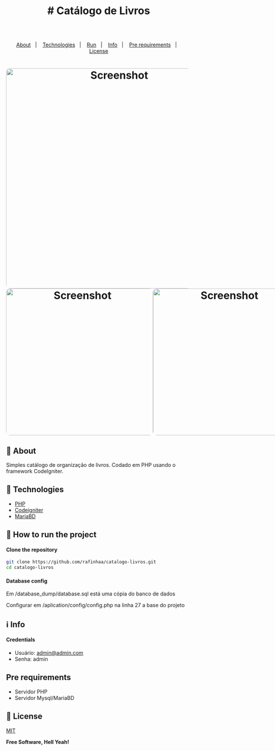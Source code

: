 <h4 align="center">
    <h1 align="center">
		# Catálogo de Livros
    </h1>
    <br><br>
    <p align="center">
      <a href="#-about">About</a>&nbsp;&nbsp;&nbsp;|&nbsp;&nbsp;&nbsp;
      <a href="#-technologies">Technologies</a>&nbsp;&nbsp;&nbsp;|&nbsp;&nbsp;&nbsp;
      <a href="#-how-to-run-the-project">Run</a>&nbsp;&nbsp;&nbsp;|&nbsp;&nbsp;&nbsp;
      <a href="#-info">Info</a>&nbsp;&nbsp;&nbsp;|&nbsp;&nbsp;&nbsp;
      <a href="#-pre-requirements">Pre requirements</a>&nbsp;&nbsp;&nbsp;|&nbsp;&nbsp;&nbsp;
      <a href="#-license">License</a>
  </p>
</h4>

<h1 align="center">
  <img width="600" style="border-radius: 10px" height="auto" alt="Screenshot" title="Level Up" src="docs/images/preview.gif" />
  <div style="display: flex; flex-direction: row;">
    <img width="400" style="border-radius: 10px" height="auto" alt="Screenshot" title="Level Up" src="Screenshot_1.png" />
    <img width="400" style="border-radius: 10px" height="auto" alt="Screenshot" title="Level Up" src="Screenshot_2.png" />
  <div>
  <div style="display: flex; flex-direction: row;">
    <img width="400" style="border-radius: 10px" height="auto" alt="Screenshot" title="Level Up" src="Screenshot_3.png" />
    <img width="400" style="border-radius: 10px" height="auto" alt="Screenshot" title="Level Up" src="Screenshot_4.png" />
  <div>
</h1>

## 🔖 About
Simples catálogo de organização de livros. Codado em PHP usando o framework CodeIgniter.

## 🚀 Technologies
- [PHP](https://www.php.net/)
- [Codeigniter](https://codeigniter.com/)
- [MariaBD](https://mariadb.org/)

## 🏁 How to run the project
#### Clone the repository
```bash
git clone https://github.com/rafinhaa/catalogo-livros.git
cd catalogo-livros
```

#### Database config
Em /database_dump/database.sql está uma cópia do banco de dados

Configurar em /aplication/config/config.php na linha 27 a base do projeto

## ℹ️ Info
#### Credentials
- Usuário: admin@admin.com
- Senha:   admin


## Pre requirements
- Servidor PHP
- Servidor Mysql/MariaBD

## 📝 License
[MIT](docs/LICENSE.txt)

**Free Software, Hell Yeah!**